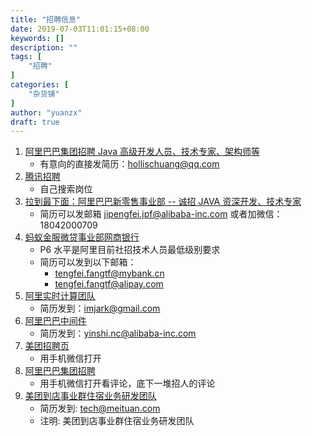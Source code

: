 ```yaml
---
title: "招聘信息"
date: 2019-07-03T11:01:15+08:00
keywords: []
description: ""
tags: [
    "招聘"
]
categories: [
    "杂货铺"
]
author: "yuanzx"
draft: true
---
```


1. [阿里巴巴集团招聘 Java 高级开发人员、技术专家、架构师等](https://www.hollischuang.com/%e4%ba%ba%e6%89%8d%e6%8b%9b%e8%81%98)
   - 有意向的直接发简历：hollischuang@qq.com
2. [腾讯招聘](https://careers.tencent.com/search.html)
   - 自己搜索岗位
3. [拉到最下面：阿里巴巴新零售事业部 -- 诚招 JAVA 资深开发、技术专家](https://github.com/alibaba/easyexcel)
   - 简历可以发邮箱 jipengfei.jpf@alibaba-inc.com 或者加微信：18042000709
4. [蚂蚁金服微贷事业部网商银行](http://ifeve.com/alithink-interview/)
   -  P6 水平是阿里目前社招技术人员最低级别要求
   - 简历可以发到以下邮箱：
     - tengfei.fangtf@mybank.cn
     - tengfei.fangtf@alipay.com 
5. [阿里实时计算团队](http://wuchong.me/blog/2017/07/16/two-years-in-alibaba/)
   - 简历发到：imjark@gmail.com
6. [阿里巴巴中间件](https://www.jianshu.com/p/ef47df20e97a)
   - 简历发到：yinshi.nc@alibaba-inc.com
7. [美团招聘页](https://career.meituan.com/mobile?_token=null)
   - 用手机微信打开
8. [阿里巴巴集团招聘](https://mp.weixin.qq.com/s/MsqKhjvUM_ZoMusgcR2CPg)
   - 用手机微信打开看评论，底下一堆招人的评论
9. [美团到店事业群住宿业务研发团队](https://tech.meituan.com/2019/09/05/java-bytecode-enhancement.html)
   - 简历发到: tech@meituan.com
   - 注明: 美团到店事业群住宿业务研发团队 
